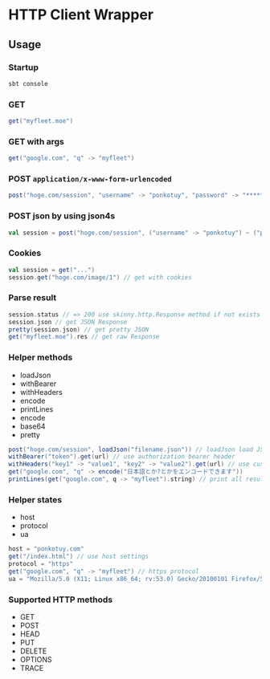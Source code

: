 # HTTP Client Wrapper

## Usage

### Startup
```sh
sbt console
```

### GET
```scala
get("myfleet.moe")
```

### GET with args
```scala
get("google.com", "q" -> "myfleet")
```

### POST `application/x-www-form-urlencoded`
```scala
post("hoge.com/session", "username" -> "ponkotuy", "password" -> "*****")
```

### POST json by using json4s
```scala
val session = post("hoge.com/session", ("username" -> "ponkotuy") ~ ("password" -> "*****"))
```

### Cookies
```scala
val session = get("...")
session.get("hoge.com/image/1") // get with cookies
```

### Parse result
```scala
session.status // => 200 use skinny.http.Response method if not exists method
session.json // get JSON Response
pretty(session.json) // get pretty JSON
get("myfleet.moe").res // get raw Response
```

### Helper methods
- loadJson
- withBearer
- withHeaders
- encode
- printLines
- encode
- base64
- pretty

```scala
post("hoge.com/session", loadJson("filename.json")) // loadJson load JSON files
withBearer("token").get(url) // use authorization bearer header
withHeaders("key1" -> "value1", "key2" -> "value2").get(url) // use custom headers
get("google.com", "q" -> encode("日本語とか?とかをエンコードできます"))
printLines(get("google.com", q -> "myfleet").string) // print all result body
```

### Helper states
- host
- protocol
- ua

```scala
host = "ponkotuy.com"
get("/index.html") // use host settings
protocol = "https"
get("google.com", "q" -> "myfleet") // https protocol
ua = "Mozilla/5.0 (X11; Linux x86_64; rv:53.0) Gecko/20100101 Firefox/53.0" // set User-Agent
```

### Supported HTTP methods
- GET
- POST
- HEAD
- PUT
- DELETE
- OPTIONS
- TRACE
